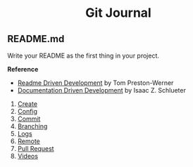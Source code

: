 # <center> Git Journal

## README.md

Write your README as the first thing in your project. 

**Reference**

* [Readme Driven Development](http://tom.preston-werner.com/2010/08/23/readme-driven-development.html) by Tom Preston-Werner
* [Documentation Driven Development](https://blog.izs.me/2017/06/documentation-driven-development) by Isaac Z. Schlueter

1. [Create](01-create.md)
2. [Config](02-config.md)
3. [Commit](03-commit.md)
4. [Branching](04-branching.md)
5. [Logs](05-logs.md)
6. [Remote](06-remote.md)
7. [Pull Request](07-pull-request.md)
8. [Videos](08-videos.md)
